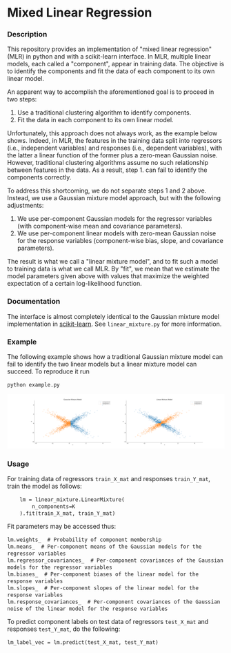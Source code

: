 # Mixed Linear Regression

### Description
This repository provides an implementation of "mixed linear regression" (MLR) in python and with a scikit-learn interface. In MLR, multiple linear models, each called a "component", appear in training data. The objective is to identify the components and fit the data of each component to its own linear model.

An apparent way to accomplish the aforementioned goal is to proceed in two steps:
1. Use a traditional clustering algorithm to identify components.
2. Fit the data in each component to its own linear model.

Unfortunately, this approach does not always work, as the example below shows. Indeed, in MLR, the features in the training data split into regressors (i.e., independent variables) and responses (i.e., dependent variables), with the latter a linear function of the former plus a zero-mean Gaussian noise. However, traditional clustering algorithms assume no such relationship between features in the data. As a result, step 1. can fail to identify the components correctly.

To address this shortcoming, we do not separate steps 1 and 2 above. Instead, we use a Gaussian mixture model approach, but with the following adjustments:
1. We use per-component Gaussian models for the regressor variables (with component-wise mean and covariance parameters).
2. We use per-component linear models with zero-mean Gaussian noise for the response variables (component-wise bias, slope, and covariance parameters).

The result is what we call a "linear mixture model", and to fit such a model to training data is what we call MLR. By "fit", we mean that we estimate the model parameters given above with values that maximize the weighted expectation of a certain log-likelihood function.

### Documentation
The interface is almost completely identical to the Gaussian mixture model implementation in [scikit-learn](https://scikit-learn.org/stable/modules/generated/sklearn.mixture.GaussianMixture.html). See `linear_mixture.py` for more information.

### Example

The following example shows how a traditional Gaussian mixture model can fail to identify the two linear models but a linear mixture model can succeed. To reproduce it run
```
python example.py
```
![Example](example.png)

### Usage
For training data of regressors `train_X_mat` and responses `train_Y_mat`, train the model as follows:
```
    lm = linear_mixture.LinearMixture(
        n_components=K
    ).fit(train_X_mat, train_Y_mat)
```
Fit parameters may be accessed thus:
```
lm.weights_  # Probability of component membership
lm.means_  # Per-component means of the Gaussian models for the regressor variables
lm.regressor_covariances_  # Per-component covariances of the Gaussian models for the regressor variables
lm.biases_  # Per-component biases of the linear model for the response variables
lm.slopes_  # Per-component slopes of the linear model for the response variables
lm.response_covariances_  # Per-component covariances of the Gaussian noise of the linear model for the response variables
```

To predict component labels on test data of regressors `test_X_mat` and responses `test_Y_mat`, do the following:
```
lm_label_vec = lm.predict(test_X_mat, test_Y_mat)
```
